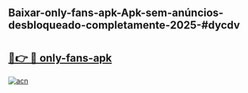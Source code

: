 ## Baixar-only-fans-apk-Apk-sem-anúncios-desbloqueado-completamente-2025-#dycdv

# <h2><a href="https://ainizakaria.my?title=only-fans-apk&ref=20M">🔗👉 🔴 only-fans-apk</a></h2>

[![acn](https://github.com/user-attachments/assets/0f9c940e-d8b0-45ae-aac7-cd30a18b3e1c)](https://ainizakaria.my?title=only-fans-apk&ref=20M)


